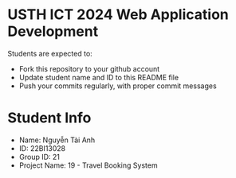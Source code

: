 USTH ICT 2024 Web Application Development
=====================================================

Students are expected to:

* Fork this repository to your github account
* Update student name and ID to this README file
* Push your commits regularly, with proper commit messages

Student Info
=======================

* Name: Nguyễn Tài Anh  
* ID: 22BI13028
* Group ID: 21
* Project Name: 19 - Travel Booking System
